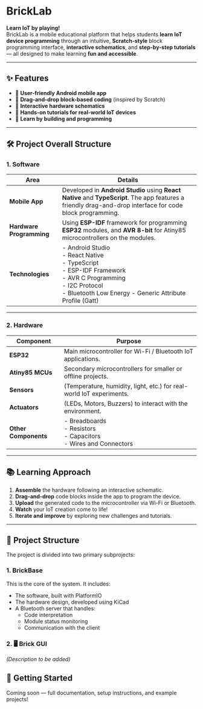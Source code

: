 # BrickLab

**Learn IoT by playing!**  
BrickLab is a mobile educational platform that helps students **learn IoT device programming** through an intuitive, **Scratch-style** block programming interface, **interactive schematics**, and **step-by-step tutorials** — all designed to make learning **fun and accessible**.

---

## ✨ Features

- 📱 **User-friendly Android mobile app**
- 🧩 **Drag-and-drop block-based coding** (inspired by Scratch)
- 🔌 **Interactive hardware schematics**
- 🎯 **Hands-on tutorials for real-world IoT devices**
- 🚀 **Learn by building and programming**

---

## 🛠 Project Overall Structure

### 1. Software

| Area                | Details                                                                                                                                                                         |
|---------------------|---------------------------------------------------------------------------------------------------------------------------------------------------------------------------------|
| **Mobile App**       | Developed in **Android Studio** using **React Native** and **TypeScript**. The app features a friendly drag-and-drop interface for code block programming.                      |
| **Hardware Programming** | Using **ESP-IDF** framework for programming **ESP32** modules, and **AVR 8-bit** for Atiny85 microcontrollers on the modules.                                                   |
| **Technologies**     | - Android Studio<br>- React Native<br>- TypeScript<br>- ESP-IDF Framework<br>- AVR C Programming<br>- I2C Protocol<br>- Bluetooth Low Energy - Generic Attribute Profile (Gatt) |

---

### 2. Hardware

| Component            | Purpose |
|----------------------|---------|
| **ESP32**             | Main microcontroller for Wi-Fi / Bluetooth IoT applications. |
| **Atiny85 MCUs**    | Secondary microcontrollers for smaller or offline projects. |
| **Sensors**           | (Temperature, humidity, light, etc.) for real-world IoT experiments. |
| **Actuators**         | (LEDs, Motors, Buzzers) to interact with the environment. |
| **Other Components**  | - Breadboards<br>- Resistors<br>- Capacitors<br>- Wires and Connectors |

---

## 📚 Learning Approach

1. **Assemble** the hardware following an interactive schematic.
2. **Drag-and-drop** code blocks inside the app to program the device.
3. **Upload** the generated code to the microcontroller via Wi-Fi or Bluetooth.
4. **Watch** your IoT creation come to life!
5. **Iterate and improve** by exploring new challenges and tutorials.

---

## 📁 Project Structure

The project is divided into two primary subprojects:

### 1. **BrickBase**
This is the core of the system. It includes:
- The software, built with PlatformIO
- The hardware design, developed using KiCad
- A Bluetooth server that handles:
    - Code interpretation
    - Module status monitoring
    - Communication with the client

### 2. **🖥️ Brick GUI**
_(Description to be added)_


## 🚀 Getting Started

Coming soon — full documentation, setup instructions, and example projects!